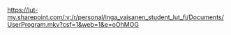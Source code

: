 https://lut-my.sharepoint.com/:v:/r/personal/inga_vaisanen_student_lut_fi/Documents/UserProgram.mkv?csf=1&web=1&e=oOhMOG
